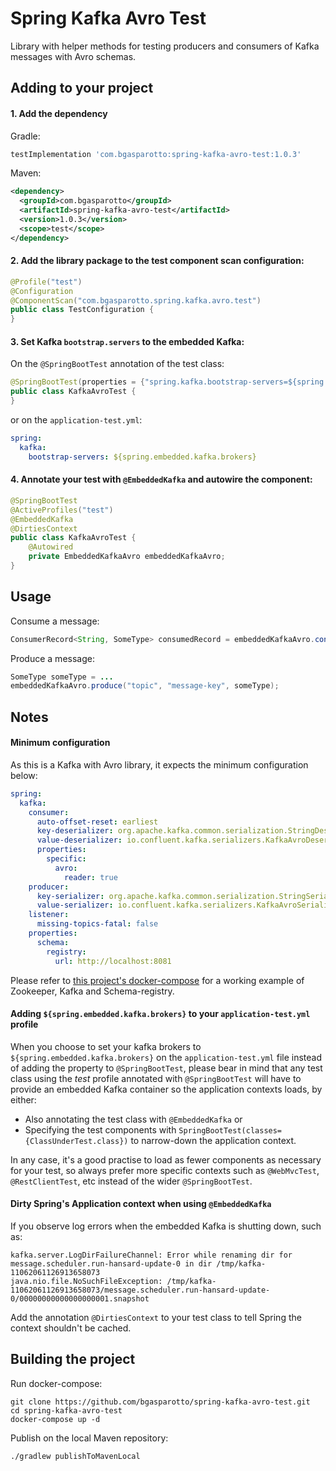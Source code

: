 # Spring Kafka Avro Test
Library with helper methods for testing producers and consumers of Kafka messages with Avro schemas.

## Adding to your project
#### 1. Add the dependency
Gradle:
```groovy
testImplementation 'com.bgasparotto:spring-kafka-avro-test:1.0.3'
```
Maven:
```xml
<dependency>
  <groupId>com.bgasparotto</groupId>
  <artifactId>spring-kafka-avro-test</artifactId>
  <version>1.0.3</version>
  <scope>test</scope>
</dependency>
```

#### 2. Add the library package to the test component scan configuration:
```java
@Profile("test")
@Configuration
@ComponentScan("com.bgasparotto.spring.kafka.avro.test")
public class TestConfiguration {
}
```

#### 3. Set Kafka `bootstrap.servers` to the embedded Kafka:
On the `@SpringBootTest` annotation of the test class:
```java
@SpringBootTest(properties = {"spring.kafka.bootstrap-servers=${spring.embedded.kafka.brokers}"})
public class KafkaAvroTest {
}
```
or on the `application-test.yml`:
```yaml
spring:
  kafka:
    bootstrap-servers: ${spring.embedded.kafka.brokers}
```

#### 4. Annotate your test with `@EmbeddedKafka` and autowire the component:
```java
@SpringBootTest
@ActiveProfiles("test")
@EmbeddedKafka
@DirtiesContext
public class KafkaAvroTest {
    @Autowired
    private EmbeddedKafkaAvro embeddedKafkaAvro;
}
```

## Usage
Consume a message:
```java
ConsumerRecord<String, SomeType> consumedRecord = embeddedKafkaAvro.consumeOne("topic");
```

Produce a message:
```java
SomeType someType = ...
embeddedKafkaAvro.produce("topic", "message-key", someType);
```

## Notes
#### Minimum configuration
As this is a Kafka with Avro library, it expects the minimum configuration below:
```yaml
spring:
  kafka:
    consumer:
      auto-offset-reset: earliest
      key-deserializer: org.apache.kafka.common.serialization.StringDeserializer
      value-deserializer: io.confluent.kafka.serializers.KafkaAvroDeserializer
      properties:
        specific:
          avro:
            reader: true
    producer:
      key-serializer: org.apache.kafka.common.serialization.StringSerializer
      value-serializer: io.confluent.kafka.serializers.KafkaAvroSerializer
    listener:
      missing-topics-fatal: false
    properties:
      schema:
        registry:
          url: http://localhost:8081
```
Please refer to [this project's docker-compose](https://github.com/bgasparotto/spring-kafka-avro-test/blob/master/docker-compose.yml) for a working example of Zookeeper, Kafka and Schema-registry.

#### Adding `${spring.embedded.kafka.brokers}` to your `application-test.yml` profile
When you choose to set your kafka brokers to `${spring.embedded.kafka.brokers}` on the
`application-test.yml` file instead of adding the property to `@SpringBootTest`, please bear in mind
that any test class using the *test* profile annotated with `@SpringBootTest` will have to provide
an embedded Kafka container so the application contexts loads, by either:
- Also annotating the test class with `@EmbeddedKafka` or 
- Specifying the test components with `SpringBootTest(classes={ClassUnderTest.class})` to
  narrow-down the application context.

In any case, it's a good practise to load as fewer components as necessary for your test, so always
prefer more specific contexts such as `@WebMvcTest`, `@RestClientTest`, etc instead of the wider
`@SpringBootTest`.

#### Dirty Spring's Application context when using `@EmbeddedKafka`
If you observe log errors when the embedded Kafka is shutting down, such as:
```
kafka.server.LogDirFailureChannel: Error while renaming dir for message.scheduler.run-hansard-update-0 in dir /tmp/kafka-11062061126913658073
java.nio.file.NoSuchFileException: /tmp/kafka-11062061126913658073/message.scheduler.run-hansard-update-0/00000000000000000001.snapshot
```
Add the annotation `@DirtiesContext` to your test class to tell Spring the context shouldn't be
cached.

## Building the project
Run docker-compose:
```shell script
git clone https://github.com/bgasparotto/spring-kafka-avro-test.git
cd spring-kafka-avro-test
docker-compose up -d
```

Publish on the local Maven repository:
```shell script
./gradlew publishToMavenLocal
```
